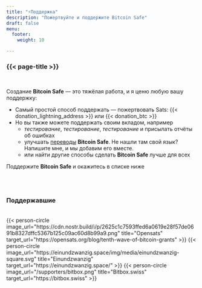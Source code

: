 ```yaml
---
title: "⚡Поддержка"
description: "Пожертвуйте и поддержите Bitcoin Safe"
draft: false
menu:
  footer:
    weight: 10 

---
```


### {{< page-title >}} 


<br>

Создание **Bitcoin Safe** — это тяжёлая работа, и я ценю любую вашу поддержку:
- Самый простой способ поддержать — пожертвовать Sats: {{< donation_lightning_address >}}  или {{< donation_btc >}}
- Но вы также можете поддержать своим вкладом, например
  -   *тестирование*, *тестирование*, *тестирование* и присылать отчёты об ошибках
  - улучшать [переводы](https://hosted.weblate.org/engage/bitcoin-safe/) **Bitcoin Safe**. Не нашли там свой язык? Напишите мне, и мы добавим его вместе.
  - или найти другие способы сделать **Bitcoin Safe** лучше для всех

Поддержите **Bitcoin Safe** и окажитесь в списке ниже

<br>
<br>

### Поддержавшие

<br> 
 

<div class="row">
  {{< person-circle image_url="https://cdn.nostr.build/i/p/2625c1c7593ffed6a0619e28f57de0691b8327dffc5367b125c09ac60d8b99a9.png" title="Opensats" target_url="https://opensats.org/blog/tenth-wave-of-bitcoin-grants" >}}
  {{< person-circle image_url="https://einundzwanzig.space/img/media/einundzwanzig-square.svg" title="Einundzwanzig" target_url="https://einundzwanzig.space/" >}}
  {{< person-circle image_url="/supporters/bitbox.png" title="Bitbox.swiss" target_url="https://bitbox.swiss" >}}



</div>